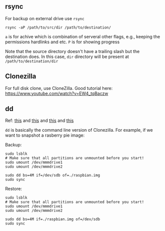 ## rsync
For backup on external drive use `rsync`

```
rsync -aP /path/to/src/dir /path/to/destination/
```

`a` is for achive which is combination of serveral other flags, e.g., keeping the permissions hardlinks and etc.
`P` is for showing progress

Note that the source directory doesn't have a trailing slash but the destination does. In this case, `dir` directory will be present at `/path/to/destination/dir`


## Clonezilla

For full disk clone, use CloneZilla. Good tutorial here: https://www.youtube.com/watch?v=EW4_tqBaczw


## dd
Ref: [this](https://www.raspberrypi.org/documentation/linux/filesystem/backup.md) and [this](https://help.ubuntu.com/community/DriveImaging) and [this](https://thepihut.com/blogs/raspberry-pi-tutorials/17789160-backing-up-and-restoring-your-raspberry-pis-sd-card) and [this]() 

`dd` is basically the command line version of Clonezilla. For example, if we want to snapshot a rasberry pie image:

Backup:
```
sudo lsblk
# Make sure that all partitions are unmounted before you start!
sudo umount /dev/mmmdrive1
sudo umount /dev/mmmdrive2

sudo dd bs=4M if=/dev/sdb of=./raspbian.img
sudo sync
```

Restore:
```
sudo lsblk
# Make sure that all partitions are unmounted before you start!
sudo umount /dev/mmmdrive1
sudo umount /dev/mmmdrive2

sudo dd bs=4M if=./raspbian.img of=/dev/sdb
sudo sync
```

